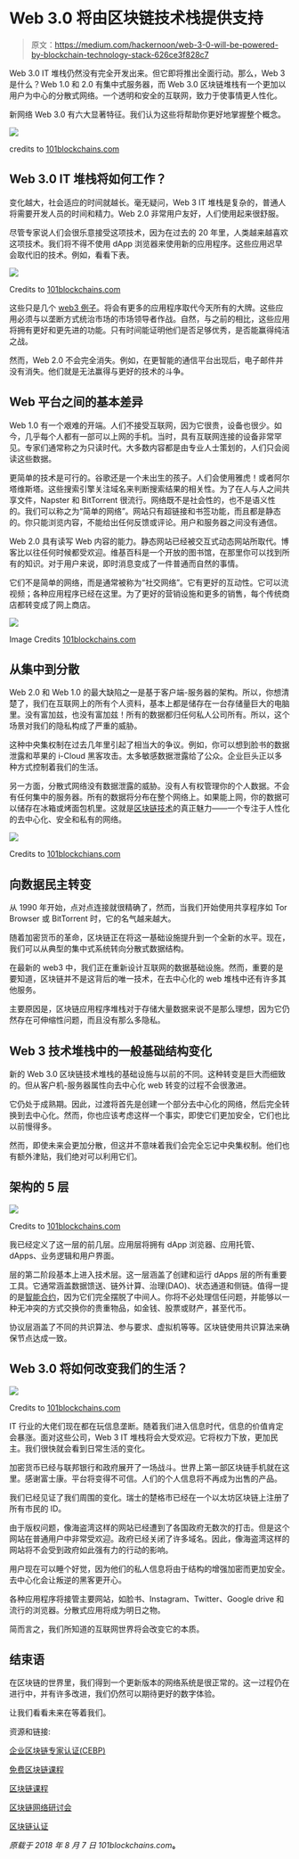 # Web 3.0 将由区块链技术栈提供支持

> 原文：<https://medium.com/hackernoon/web-3-0-will-be-powered-by-blockchain-technology-stack-626ce3f828c7>

Web 3.0 IT 堆栈仍然没有完全开发出来。但它即将推出全面行动。那么，Web 3 是什么？Web 1.0 和 2.0 有集中式服务器，而 Web 3.0 区块链堆栈有一个更加以用户为中心的分散式网络。一个透明和安全的互联网，致力于使事情更人性化。

新网络 Web 3.0 有六大显著特征。我们认为这些将帮助你更好地掌握整个概念。

![](img/b692d8fe7bf526b1ed2d90843156b2ca.png)

credits to [101blockchains.com](https://101blockchains.com/web-3-0-blockchain-technology-stack/)

## Web 3.0 IT 堆栈将如何工作？

变化越大，社会适应的时间就越长。毫无疑问，Web 3 IT 堆栈是复杂的，普通人将需要开发人员的时间和精力。Web 2.0 非常用户友好，人们使用起来很舒服。

尽管专家说人们会很乐意接受这项技术，因为在过去的 20 年里，人类越来越喜欢这项技术。我们将不得不使用 dApp 浏览器来使用新的应用程序。这些应用迟早会取代旧的技术。例如，看看下表。

![](img/04c95ebda74c9a1da7c7fc4fbc43dc33.png)

Credits to [101blockchains.com](https://101blockchains.com)

这些只是几个 [web3 例子](https://101blockchains.com/web-3-0-examples/)。将会有更多的应用程序取代今天所有的大牌。这些应用必须与以垄断方式统治市场的市场领导者作战。自然，与之前的相比，这些应用将拥有更好和更先进的功能。只有时间能证明他们是否足够优秀，是否能赢得纯洁之战。

然而，Web 2.0 不会完全消失。例如，在更智能的通信平台出现后，电子邮件并没有消失。他们就是无法赢得与更好的技术的斗争。

## Web 平台之间的基本差异

Web 1.0 有一个艰难的开端。人们不接受互联网，因为它很贵，设备也很少。如今，几乎每个人都有一部可以上网的手机。当时，具有互联网连接的设备非常罕见。专家们通常称之为只读时代。大多数内容都是由专业人士策划的，人们只会阅读这些数据。

更简单的技术是可行的。谷歌还是一个未出生的孩子。人们会使用雅虎！或者阿尔塔维斯塔。这些搜索引擎关注域名来判断搜索结果的相关性。为了在人与人之间共享文件，Napster 和 BitTorrent 很流行。网络既不是社会性的，也不是语义性的。我们可以称之为“简单的网络”。网站只有超链接和书签功能，而且都是静态的。你只能浏览内容，不能给出任何反馈或评论。用户和服务器之间没有通信。

Web 2.0 具有读写 Web 内容的能力。静态网站已经被交互式动态网站所取代。博客比以往任何时候都受欢迎。维基百科是一个开放的图书馆，在那里你可以找到所有的知识。对于用户来说，即时消息变成了一件普通而自然的事情。

它们不是简单的网络，而是通常被称为“社交网络”。它有更好的互动性。它可以流视频；各种应用程序已经在这里。为了更好的营销设施和更多的销售，每个传统商店都转变成了网上商店。

![](img/d73356e35311a35c1fb7b666f2e5542b.png)

Image Credits [101blockchains.com](https://101blockchains.com/web-3-0-examples/)

## 从集中到分散

Web 2.0 和 Web 1.0 的最大缺陷之一是基于客户端-服务器的架构。所以，你想清楚了，我们在互联网上的所有个人资料，基本上都是储存在一台存储量巨大的电脑里。没有富加兹，也没有富加兹！所有的数据都归任何私人公司所有。所以，这个场景对我们的隐私构成了严重的威胁。

这种中央集权制在过去几年里引起了相当大的争议。例如，你可以想到脸书的数据泄露和苹果的 i-Cloud 黑客攻击。太多敏感数据泄露给了公众。企业巨头正以多种方式控制着我们的生活。

另一方面，分散式网络没有数据泄露的威胁。没有人有权管理你的个人数据。不会有任何集中的服务器。所有的数据将分布在整个网络上。如果能上网，你的数据可以储存在冰箱或烤面包机里。这就是[区块链技术](https://101blockchains.com/ultimate-blockchain-technology-guide/)的真正魅力——一个专注于人性化的去中心化、安全和私有的网络。

![](img/ddb0b65a3a7d99f2dc6a443c7f90e428.png)

Credits to [101blockchians.com](https://101blockchains.com/ultimate-blockchain-technology-guide/)

## 向数据民主转变

从 1990 年开始，点对点连接就很精确了，然而，当我们开始使用共享程序如 Tor Browser 或 BitTorrent 时，它的名气越来越大。

随着加密货币的革命，区块链正在将这一基础设施提升到一个全新的水平。现在，我们可以从典型的集中式系统转向分散式数据结构。

在最新的 web3 中，我们正在重新设计互联网的数据基础设施。然而，重要的是要知道，区块链并不是这背后的唯一技术，在去中心化的 web 堆栈中还有许多其他服务。

主要原因是，区块链应用程序堆栈对于存储大量数据来说不是那么理想，因为它仍然存在可伸缩性问题，而且没有那么多隐私。

## Web 3 技术堆栈中的一般基础结构变化

新的 Web 3.0 区块链技术堆栈的基础设施与以前的不同。这种转变是巨大而细致的。但从客户机-服务器属性向去中心化 web 转变的过程不会很激进。

它仍处于成熟期。因此，过渡将首先是创建一个部分去中心化的网络，然后完全转换到去中心化。然而，你也应该考虑这样一个事实，即使它们更加安全，它们也比以前慢得多。

然而，即使未来会更加分散，但这并不意味着我们会完全忘记中央集权制。他们也有额外津贴，我们绝对可以利用它们。

## 架构的 5 层

![](img/f02631360be23f07aa8204bb5bf6de28.png)

Credits to [101blockchains.com](https://101blockchains.com)

我已经定义了这一层的前几层。应用层将拥有 dApp 浏览器、应用托管、dApps、业务逻辑和用户界面。

层的第二阶段基本上进入技术层。这一层涵盖了创建和运行 dApps 层的所有重要工具。它通常涵盖数据馈送、链外计算、治理(DAO)、状态通道和侧链。值得一提的是[智能合约](https://101blockchains.com/smart-contracts/)，因为它们完全摆脱了中间人。你将不必处理信任问题，并能够以一种无冲突的方式交换你的贵重物品，如金钱、股票或财产，甚至代币。

协议层涵盖了不同的共识算法、参与要求、虚拟机等等。区块链使用共识算法来确保节点达成一致。

## Web 3.0 将如何改变我们的生活？

![](img/7336cdf0485464af36e208fa5e14c49f.png)

Credits to [101blockchains.com](https://101blockchains.com)

IT 行业的大佬们现在都在玩信息垄断。随着我们进入信息时代，信息的价值肯定会暴涨。面对这些公司，Web 3 IT 堆栈将会大受欢迎。它将权力下放，更加民主。我们很快就会看到日常生活的变化。

加密货币已经与联邦银行和政府展开了一场战斗。世界上第一部区块链手机就在这里。感谢富士康。平台将变得不可信。人们的个人信息将不再成为出售的产品。

我们已经见证了我们周围的变化。瑞士的楚格市已经在一个以太坊区块链上注册了所有市民的 ID。

由于版权问题，像海盗湾这样的网站已经遭到了各国政府无数次的打击。但是这个网站在普通用户中非常受欢迎。政府已经关闭了许多域名。因此，像海盗湾这样的网站将不会受到政府如此强有力的行动的影响。

用户现在可以睡个好觉，因为他们的私人信息将由于结构的增强加密而更加安全。去中心化会让叛逆的黑客更开心。

各种应用程序将接管主要网站，如脸书、Instagram、Twitter、Google drive 和流行的浏览器。分散式应用将成为明日之物。

简而言之，我们所知道的互联网世界将会改变它的本质。

## 结束语

在区块链的世界里，我们得到一个更新版本的网络系统是很正常的。这一过程仍在进行中，并有许多改进，我们仍然可以期待更好的数字体验。

让我们看看未来在等着我们。

资源和链接:

[企业区块链专家认证(CEBP)](https://academy.101blockchains.com/courses/blockchain-expert-certification)

[免费区块链课程](https://academy.101blockchains.com/courses/enterprise-blockchains-fundamentals)

[区块链课程](https://academy.101blockchains.com/)

[区块链网络研讨会](https://101blockchains.com/blockchain-webinars/)

[区块链认证](https://academy.101blockchains.com/collections/blockchain-certifications/)

*原载于 2018 年 8 月 7 日 101blockchains.com*[](https://101blockchains.com/web-3-0-blockchain-technology-stack)**。**